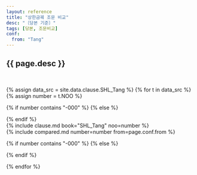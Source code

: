 ```yaml
---
layout: reference
title: "상한금궤 조문 비교"
desc: "〔당본 기준〕"
tags: [당본, 조문비교]
conf:
  from: "Tang"
---
```


{{ page.desc }}
--------------------

<br>

{% assign data_src = site.data.clause.SHL_Tang %}
{% for t in data_src %}
{% assign number = t.NOO %}

{% if number contains "-000" %}
{% else %}
<div id="{{number}}" class="compare-set">
{% endif %}

<div class="origin" markdown="1">
{% include clause.md book="SHL_Tang" noo=number %}
</div>

<div class="compared" markdown="1">
{% include compared.md number=number from=page.conf.from %}
</div>


{% if number contains "-000" %}
{% else %}
</div>
{% endif %}

{% endfor %}
